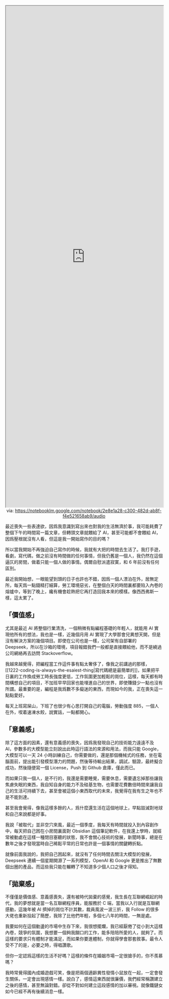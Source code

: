 <iframe src='https://notebooklm.google.com/notebook/2e8e1a28-c300-482d-ab8f-f4e521658ab9/audio' style='height:40vh;width:100%' class='iframe-radius' allow='fullscreen'></iframe>
<center>via: <a href='https://notebooklm.google.com/notebook/2e8e1a28-c300-482d-ab8f-f4e521658ab9/audio' target='_blank' class='external-link'>https://notebooklm.google.com/notebook/2e8e1a28-c300-482d-ab8f-f4e521658ab9/audio</a></center>


最近喪失一些表達欲，因爲我意識到寫出來也對我的生活無濟於事，我可能耗費了整個下午的時間寫一篇文章，但轉頭文章就餵給了 AI，甚至可能都不會餵給 AI，因爲壓根就沒有人看，但這是我一開始寫作的目的嗎？

所以當我開始不再強迫自己寫作的時候，我就有大把的時間去生活了。我打手遊，看劇，寫代碼，做之前沒有時間做的任何事情，但我仍舊是一個人，我仍然在這個逼仄的房間，做着只能一個人做的事情。偶爾自慰派遣寂寞，和 6 年前沒有任何區別。

最近我開始想，一眼能望到頭的日子也許也不錯，因爲一個人漂泊在外，居無定所，每天爲一點錢精打細算，勞工環境惡劣，在整個白天的時間裏都要陷入內卷的熔爐中，等到了晚上，纔有機會趁熱把它再打造回我本來的模樣。像西西弗斯一樣，這太累了。

## 「價值感」

尤其是最近 AI 將整個行業清洗，一個稍微有點編程基礎的年輕人，就能用 AI 實現他所有的想法，我也是一樣，近幾個月用 AI 實現了大學那會兒異想天開，但是沒有解決方案的幾個項目。即使在公司也是一樣，公司架有自部署的 Deepseek，所以在沙箱的環境，項目報錯我們一般都是直接餵給他，而不是繞過公司網絡再去訪問 Stackoverflow。

我越來越覺得，把編程當工作這件事有點太奢侈了，像我之前講過的那樣， [[1222-coding-is-always-the-esaiest-thing|寫代碼總是最簡單的]]，如果把平日裏的工作換成勞工時長強度更低，工作氛圍更加輕鬆的崗位，這樣，每天都有時間構想自己的項目，不加班早早回家也能埋進自己的世界，即使賺錢少一點也沒有所謂。最重要的是，編程是我爲數不多癡迷的東西，而現如今的我，正在喪失這一點點愛好。

每天上班寫屎山，下班了也很少有心思打開自己的電腦，勞動強度 885，一個人在外，喫着速凍水餃，說實話，一點都開心。

## 「意義感」

除了這方面的因素，還有意義感的喪失，因爲我發現自己的技術能力遠遠不及 AI，參數多的大模型能立刻說出此時這行語法的來源和用法，而我只能 Google，大模型可以一天 24 小時訓練自己，你需要做的，還是那個機械式的任務，坐在電腦面前，提出能引發模型潛力的問題，然後等待輸出結果，調試，驗證，最終擬合成功，然後隨便寫一個 License，Push 到 Github 倉庫，僅此而已。

而如果只我一個人，是不行的，我還是需要睡覺，需要休息，需要遺忘掉那些讓我焦慮失眠的東西，我自知自身的能力不及硅基生物，也需要花費數倍時間來讓我自己的生活可持續下去，甚至會被這個小東西取代的未來，我覺得在我有生之年也不是不能到達。

甚至我會覺得，像我這樣多餘的人，爲什麼還生活在這個地球上，早點毀滅對地球和自己來說都是好事。

我說「被取代」並非空穴來風，最近一個季度，我每天有時間就投入到內容創作中，每天把自己困在小房間裏面對 Obsidian 這個筆記軟件，在我還上學時，就經常被動處在這樣一種閉目塞聽的狀態，我不會關心技術的發展，新聞時事，總是在數年之後才發現當時自己稀鬆平常的日常也許是一個事情的關鍵轉折點。

就像前面我說的，我把自己困起來，就沒有了任何時間去關注大模型的發展，Deepseek 連續一個星期開源了一系列模型，OpenAI 和 Google 更是推出了無數個出圈的產品，而這些我只能在輾轉了不知道多少個人口之後才得知。

## 「拋棄感」

不僅僅是價值感、意義感喪失，還有被時代拋棄的感覺，我生長在互聯網崛起的時代，我的夢想就是當一名互聯網程序員，能服務於 C 端，當我以入行就是互聯網感動，這幾年被 AI 擠掉的崗位不計其數，裁員風波一波三折，我 Follow 的很多大佬也重新投起了簡歷，我除了比他們年輕，多個七八年的時間，一無是處。

我要如何在這個動盪的市場中生存下來，我很想擺爛，我已經厭倦了從小到大這樣內卷，競爭的氛圍，我想要一個夠我餬口的工作，能多陪陪所愛的人，就夠了。而這樣的要求只有體制才能滿足，而如果你要進體制，你就得學會那套敘事。最令人受不了的是，必要之時，得唱讚歌。

但你一定認爲這樣的生活不好嗎？這樣的條件在婚姻市場一定很搶手的，你不羨慕嗎？

我時常覺得國內成婚遊戲可笑，像是把兩個適齡異性發情小鼠放在一起，一定會發生關係，一定會出現感情一樣。說白了，感情這東西就很廉價，我們經常稱讚建立之後的感情，甚至無論對錯。卻從不對如何建立這段感情的加以審視。就像鐵鏈女如今已經不再有後續消息一樣。